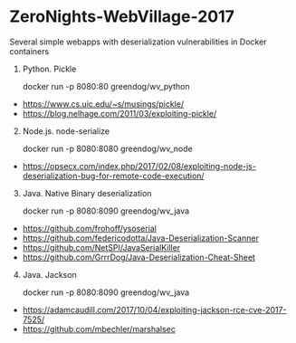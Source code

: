 # ZeroNights-WebVillage-2017
Several simple webapps with deserialization vulnerabilities in Docker containers

1) Python. Pickle

    docker run -p 8080:80 greendog/wv_python

- https://www.cs.uic.edu/~s/musings/pickle/
- https://blog.nelhage.com/2011/03/exploiting-pickle/

2) Node.js. node-serialize

    docker run -p 8080:8080 greendog/wv_node

- https://opsecx.com/index.php/2017/02/08/exploiting-node-js-deserialization-bug-for-remote-code-execution/

3) Java. Native Binary deserialization

    docker run -p 8080:8090 greendog/wv_java

- https://github.com/frohoff/ysoserial
- https://github.com/federicodotta/Java-Deserialization-Scanner
- https://github.com/NetSPI/JavaSerialKiller
- https://github.com/GrrrDog/Java-Deserialization-Cheat-Sheet

4) Java. Jackson 

     docker run -p 8080:8090 greendog/wv_java

- https://adamcaudill.com/2017/10/04/exploiting-jackson-rce-cve-2017-7525/
- https://github.com/mbechler/marshalsec
